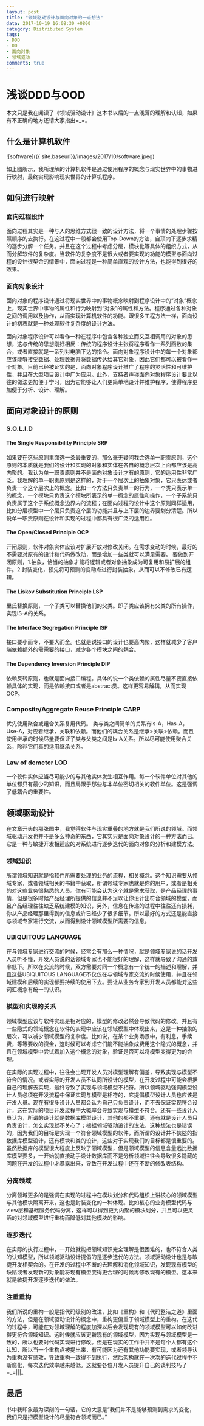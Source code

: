 ```yaml
---
layout: post
title: "领域驱动设计与面向对象的一点想法"
data: 2017-10-19 16:08:30 +0800
category: Distributed System
tags:
- DDD
- OO 
- 面向对象
- 领域驱动
comments: true
---
```



# 浅谈DDD与OOD

本文只是我在阅读了《领域驱动设计》这本书以后的一点浅薄的理解和认知，如果有不正确的地方还请大家指出=_=。

## 什么是计算机软件

![software]({{ site.baseurl}}/images/2017/10/software.jpeg)

如上图所示，我所理解的计算机软件是通过使用程序的概念与现实世界中的事物进行映射，最终实现影响现实世界的计算机程序。

## 如何进行映射

### 面向过程设计

面向过程其实是一种与人的思维方式很一致的设计方法，将一个事情的处理步骤按照顺序的去执行。在这过程中一般都会使用Top-Down的方法，自顶向下逐步求精的逐步分解一个任务。并且在这个过程中考虑分层，模块化等具体的组织方式，从而分解软件的复杂度。当软件的复杂度不是很大或者要实现的功能的模型与面向过程的设计很契合的情景中，面向过程是一种简单直观的设计方法，也能得到很好的效果。

### 面向对象设计

面向对象的程序设计通过将现实世界中的事物概念映射到程序设计中的“对象”概念上，现实世界中事物的属性和行为映射到“对象”的属性和方法。程序通过各种对象之间的调用以及协作，从而实现计算机软件的功能。跟很多工程方法一样，面向设计的初衷就是一种处理软件复杂度的设计方法。

面向对象程序设计可以看作一种在程序中包含各种独立而又互相调用的对象的思想，这与传统的思想刚好相反：传统的程序设计主张将程序看作一系列函数的集合，或者直接就是一系列对电脑下达的指令。面向对象程序设计中的每一个对象都应该能够接受数据、处理数据并将数据传达给其它对象，因此它们都可以被看作一个对象。目前已经被证实的是，面向对象程序设计推广了程序的灵活性和可维护性，并且在大型项目设计中广为应用。此外，支持者声称面向对象程序设计要比以往的做法更加便于学习，因为它能够让人们更简单地设计并维护程序，使得程序更加便于分析、设计、理解。

## 面向对象设计的原则

### S.O.L.I.D


#### The Single Responsibility Principle SRP

如果要在这些原则里面选一条最重要的，那么毫无疑问我会选单一职责原则，这个原则的本质就是我们的设计和实现的对象和实体在各自的概念层次上面都应该是高内聚的。我认为单一职责原则并不是面向对象设计才有的原则，它的适用性非常广泛。我理解的单一职责原则是这样的，对于一个层次上的抽象对象，它只表达或者负责一个这个层次上的概念。比如一个方法只负责单一的行为，一个类只表示单一的概念，一个模块只负责这个模块所表示的单一概念的属性和操作，一个子系统只负责属于这个子系统概念边界内的流程；在面向过程的设计中这个原则同样适用，比如分层模型中一个层只负责这个层的功能并且与上下层的边界要划分清楚。所以说单一职责原则在设计和实现的过程中都具有很广泛的适用性。

#### The Open/Closed Principle OCP

开闭原则，软件对象实体应该对扩展开放对修改关闭。在需求变动的时候，最好的不需要对原有的设计和代码做改动，而是增加一些类就可以满足需要。
要做到开闭原则，1.抽象，恰当的抽象才能将逻辑或者对象抽象成为可复用和易扩展的组件。2.封装变化，预先将可预测的变动点进行封装抽象，从而可以不修改已有逻辑。

#### The Liskov Substitution Principle LSP

里氏替换原则，一个子类可以替换他们的父类。即子类应该拥有父类的所有操作，实现IS-A的关系。

#### The Interface Segregation Principle ISP

接口要小而专，不要大而全。也就是说接口的设计也要高内聚，这样就减少了客户端依赖额外的需需要的接口，减少各个模块之间的耦合。

#### The Dependency Inversion Principle DIP

依赖反转原则，也就是面向接口编程。具体的说一个类依赖的属性尽量不要直接依赖具体的实现，而是依赖接口或者是abstract类。这样更容易解耦，从而实现OCP。


### Composite/Aggregate Reuse Principle CARP

优先使用聚合或组合关系复用代码。
类与类之间简单的关系有Is-A，Has-A，Use-A，对应着继承，关联和依赖。而他们的耦合关系是继承>关联>依赖。而且使用继承的时候尽量要保证子类与父类之间是Is-A关系。所以尽可能使用聚合关系，除非它们真的适用继承关系。

### Law of demeter LOD

一个软件实体应当尽可能少的与其他实体发生相互作用。每一个软件单位对其他的单位都只有最少的知识，而且局限于那些与本单位密切相关的软件单位。这是强调了低耦合的重要性。

## 领域驱动设计

在文章开头的那张图中，我觉得软件与现实重叠的地方就是我们所说的领域。而领域驱动开发也并不是多么神奇的东西，它其实只是面向对象设计的一种方法而已。它是一种与敏捷开发相适应的对系统进行逐步迭代的面向对象的分析和建模方法。

### 领域知识

所谓领域知识就是指软件所需要处理的业务的流程，相关概念。这个知识需要从领域专家，或者领域相关的书籍中获取，所谓领域专家也就是你的用户，或者是相关的对这些业务很熟悉的人员。你有可能会认为这个就是需求获取，是产品经理的事情，但是很多时候产品经理所提供的信息并不足以让你设计出符合领域的模型，而且产品经理往往缺乏系统建模的知识，另外，信息在传递的过程中往往还有损耗，你从产品经理那里得到的信息或许已经少了很多细节。所以最好的方式还是能直接与领域专家进行交流，从而得到设计领域模型所需要的信息。

### UBIQUITOUS LANGUAGE

在与领域专家进行交流的时候，经常会有那么一种情况，就是领域专家说的话开发人员听不懂，开发人员说的话领域专家也不能很好的理解，这样就导致了沟通的效率低下。所以在交流的时候，双方需要对同一个概念有一个统一的描述和理解，并且这些UBIQUITOUS LANGUAGE不仅仅在与领域专家交流的时候使用，并且在领域建模和后续的实现都要持续的使用下去。要让从业务专家到开发人员都能对这些词汇概念有统一的认识。

### 模型和实现的关系

领域模型应该与软件实现是相对应的，模型的修改必然会导致代码的修改。并且有一些隐式的领域概念在软件的实现中应该在领域模型中体现出来，这是一种抽象的层次，可以减少领域模型的复杂度。比如说，在某个业务场景中，有利息，手续费，等等要收的资金，这时候可以考虑它们能不能抽象成费用这个隐式的概念，并且在领域模型中尝试着加入这个概念的对象，验证是否可以将模型变得更为的合理。

在实际的实现过程中，往往会出现开发人员对模型理解有偏差，导致实现与模型不符合的情况。或者实际的开发人员不认同所设计的模型，在开发过程中可能会根据自己的理解去实现，最终导致了实现与领域模型不相符。所以领域驱动强调模型设计人员必须在开发流程中保证实现与模型是相符的，它提倡模型设计人员也应该是开发人员。现在有很多设计人员都会认为自己只负责设计，而不去保证实现符合设计，这在实际的项目开发过程中大概率会导致实现与模型不符合。还有一些设计人员认为，所谓的设计就是数据库模型设计，其他的都不重要，还有就是设计人员只负责设计，怎么实现就不关心了；根据领域驱动设计的说法，这种想法也是错误的，因为我们的目标是实现一个符合领域模型的软件，而所谓的设计并不狭隘的指数据库模型设计，还有模块和类的设计，这些对于实现我们的目标都是很重要的。虽然数据库的模型很大程度上反映了领域模型，但是领域模型的信息含量远比数据库模型要多，一开始就直接动手设计数据库而不是分析领域往往会导致很多隐藏的问题在开发的过程中才暴露出来，导致在开发过程中还在不断的修改表结构。

### 分离领域

分离领域更多的是强调在实现的过程中在模块划分和代码组织上讲核心的领域模型与其他模块隔离开来，这也是封装变化的一种体现。比如核心的业务模型代码与view层和基础服务代码分离，这样可以得到更为内聚的模块划分，并且可以更灵活的对领域模型进行重构而降低对其他模块的影响。

### 逐步迭代

在实际的执行过程中，一开始就能把领域知识完全理解是很困难的，也不符合人类的认知模型，所以领域驱动设计提倡的是逐步迭代的方法。领域驱动设计也是与敏捷开发相契合的。在开发的过程中不断的去理解和消化领域知识，发现现有模型的缺陷或者发现新的对象能将现有模型变得更合理的时候再修改现有的模型。这本来就是敏捷开发逐步迭代的做法。

### 注重重构

我们所说的重构一般是指代码级别的改进，比如《重构》和《代码整洁之道》里面的方法，但是在领域驱动设计的概念中，重构更偏重于领域模型上的重构。在迭代的过程中，可能在对领域理解的程度加深以后会发现现有的领域模型可以如何改进得更符合领域知识。这时候就应该更新现有的领域模型，因为实现与领域模型是一致的，所以也要对代码实现进行修改。但是在现实的工作中并不是每个人都有这个认知，所以当一个重构点被提出来，有可能因为还有其他功能要实现，或者领导认为重构没有绩效，导致重构一致得不到执行，然后架构就在一次次的迭代过程中不断腐化，每次迭代效率越来越低。这就要各位开发人员提升自己的谈判技巧了=_=|||。

## 最后

书中我印象最为深刻的一句话，它的大意是“我们并不是能够预测到需求的变化，我们只是把模型设计的尽量符合领域而已。”



